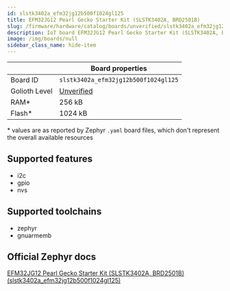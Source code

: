 ```yaml
---
id: slstk3402a_efm32jg12b500f1024gl125
title: EFM32JG12 Pearl Gecko Starter Kit (SLSTK3402A, BRD2501B)
slug: /firmware/hardware/catalog/boards/unverified/slstk3402a_efm32jg12b500f1024gl125
description: IoT board EFM32JG12 Pearl Gecko Starter Kit (SLSTK3402A, BRD2501B), compatible with Golioth at unverified level.
image: /img/boards/null
sidebar_class_name: hide-item
---
```


[//]: # (This is an auto-generated file, do not edit! Changes to it will be lost upon re-generation)



|                | Board properties     |
| -------------  | -------------------- |
| Board ID       | `slstk3402a_efm32jg12b500f1024gl125` |
| Golioth Level  | [Unverified](/firmware/hardware#unverified-boards) |
| RAM*           | 256 kB |
| Flash*         | 1024 kB |

\* values are as reported by Zephyr `.yaml` board files, which don't represent the overall available resources



## Supported features

* i2c
* gpio
* nvs

## Supported toolchains

* zephyr
* gnuarmemb

## Official Zephyr docs

[EFM32JG12 Pearl Gecko Starter Kit (SLSTK3402A, BRD2501B) (slstk3402a_efm32jg12b500f1024gl125)](https://docs.zephyrproject.org/latest/boards/silabs/starter_kits/slstk3402a/doc/index.html)
